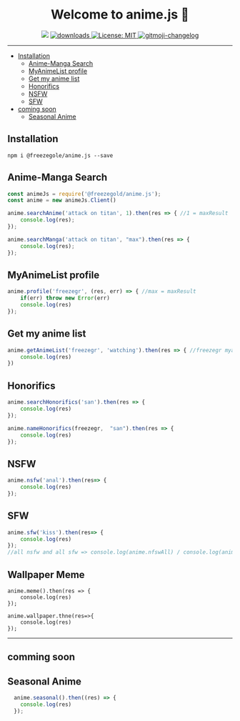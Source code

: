 <h1 align="center">Welcome to anime.js 👋</h1>
<p align="center">
  <img src="https://img.shields.io/npm/v/@freezegold/anime.js?orange=blue" />
  <a href="https://www.npmjs.com/package/@freezegold/anime.js">
    <img alt="downloads" src="https://img.shields.io/npm/dm/@freezegold/anime.js.svg?color=blue" target="_blank" />
  </a>
  <a href="https://github.com/freezegr/insta.js/blob/master/LICENSE">
    <img alt="License: MIT" src="https://img.shields.io/badge/license-MIT-yellow.svg" target="_blank" />
  </a>
  <a href="https://github.com/freezegr/gitmoji-changelog">
    <img src="https://img.shields.io/badge/changelog-gitmoji-brightgreen.svg" alt="gitmoji-changelog">
  </a>
</p>

---

- [Installation](#Installation)
    - [Anime-Manga Search](#Anime-Manga-Search)
    - [MyAnimeList profile](#MyAnimeList-profile)
    - [Get my anime list](#Get-my-anime-list)
    - [Honorifics](#Honorifics)
    - [NSFW](#NSFW)
    - [SFW](#SFW)
- [coming soon](#coming-soon)
  - [Seasonal Anime](#Seasonal-Anime)
## Installation 

`npm i @freezegole/anime.js --save`

## Anime-Manga Search

```js
const animeJs = require('@freezegold/anime.js');
const anime = new animeJs.Client()

anime.searchAnime('attack on titan', 1).then(res => { //1 = maxResult
	console.log(res);
});

anime.searchManga('attack on titan', "max").then(res => { 
	console.log(res);
});
```

## MyAnimeList profile

```js
anime.profile('freezegr', (res, err) => { //max = maxResult
	if(err) throw new Error(err)
	console.log(res)
});
```

## Get my anime list

```js
anime.getAnimeList('freezegr', 'watching').then(res => { //freezegr myanimelist account and watching is status
	console.log(res)
})
```

## Honorifics

```js
anime.searchHonorifics('san').then(res => {
	console.log(res)
});

anime.nameHonorifics(freezegr,  "san").then(res => {
	console.log(res)
});
```

## NSFW 

```js
anime.nsfw('anal').then(res=> {
	console.log(res)
});
```

## SFW 

```js
anime.sfw('kiss').then(res=> {
	console.log(res)
});
//all nsfw and all sfw => console.log(anime.nfswAll) / console.log(anime.sfwAll)
```

## Wallpaper Meme 

```ja
anime.meme().then(res => {
	console.log(res)
});

anime.wallpaper.thne(res=>{
	console.log(res)
});

```
---

## comming soon

## Seasonal Anime

```js
  anime.seasonal().then((res) => {
    console.log(res)
  });
```
